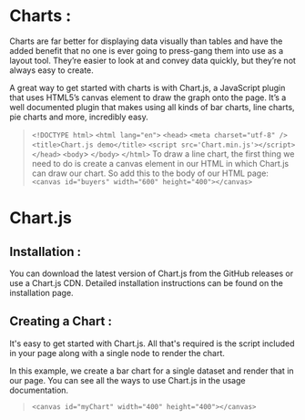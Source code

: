 # Charts :
Charts are far better for displaying data visually than tables and have the added benefit that no one is ever going to press-gang them into use as a layout tool. They’re easier to look at and convey data quickly, but they’re not always easy to create.

A great way to get started with charts is with Chart.js, a JavaScript plugin that uses HTML5’s canvas element to draw the graph onto the page. It’s a well documented plugin that makes using all kinds of bar charts, line charts, pie charts and more, incredibly easy.
> `<!DOCTYPE html>`
> `<html lang="en">`
>    `<head>`
>         `<meta charset="utf-8" />`
>       `<title>Chart.js demo</title>`
>        `<script src='Chart.min.js'></script>`
>    `</head>`
>    `<body`>
>    `</body>`
> `</html>`
To draw a line chart, the first thing we need to do is create a canvas element in our HTML in which Chart.js can draw our chart. So add this to the body of our HTML page:
> `<canvas id="buyers" width="600" height="400"></canvas>`

# Chart.js

## Installation :
You can download the latest version of Chart.js from the GitHub releases or use a Chart.js CDN. Detailed installation instructions can be found on the installation page.
## Creating a Chart :
It's easy to get started with Chart.js. All that's required is the script included in your page along with a single <canvas> node to render the chart.

In this example, we create a bar chart for a single dataset and render that in our page. You can see all the ways to use Chart.js in the usage documentation.

> `<canvas id="myChart" width="400" height="400"></canvas>
> `<script>
> `var ctx = document.getElementById('myChart').getContext('2d');
> `var myChart = new Chart(ctx, {
> `    type: 'bar',
> `    data: {
> `        labels: ['Red', 'Blue', 'Yellow', 'Green', 'Purple', 'Orange'],`
> `        datasets: [{`
> `            label: '# of Votes',`
> `            data: [12, 19, 3, 5, 2, 3],`
> `            backgroundColor: [`
> `                'rgba(255, 99, 132, 0.2)',`
> `                'rgba(54, 162, 235, 0.2)',`
> `                'rgba(255, 206, 86, 0.2)',`
> `                'rgba(75, 192, 192, 0.2)',`
> `                'rgba(153, 102, 255, 0.2)',`
> `                'rgba(255, 159, 64, 0.2)'`
> `            ],`
> `            borderColor: [`
> `                'rgba(255, 99, 132, 1)',`
> `                'rgba(54, 162, 235, 1)',`
> `                'rgba(255, 206, 86, 1)',`
> `                'rgba(75, 192, 192, 1)',`
> `                'rgba(153, 102, 255, 1)',`
> `                'rgba(255, 159, 64, 1)'`
> `            ],`
> `            borderWidth: 1`
> `        }]`
> `    },`
> `    options: {`
> `        scales: {`
> `            yAxes: [{`
> `                ticks: {`
> `                    beginAtZero: true`
> `                }`
> `            }]`
> `        }`
> `    }`
> `});`
> ` </script>`

